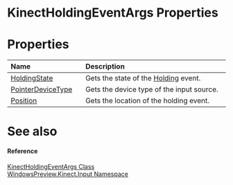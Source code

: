 KinectHoldingEventArgs Properties  
=================================  

<span id="publicpropertiesSection"></span>

Properties  
==========  

<table>
<colgroup>
<col width="30%" />
<col width="60%" />
</colgroup>
<thead>
<tr class="header">
<th align="left">Name</th>
<th align="left">Description</th>
</tr>
</thead>
<tbody>
<tr class="odd">
<td align="left"><a href="Properties/HoldingState_Property.md">HoldingState</a></td>
<td align="left">Gets the state of the <a href="../KinectGestureRecognizer/Events/Holding_Event.md">Holding</a> event.</td>
</tr>
<tr class="even">
<td align="left"><a href="Properties/PointerDeviceType_Property.md">PointerDeviceType</a></td>
<td align="left">Gets the device type of the input source.</td>
</tr>
<tr class="odd">
<td align="left"><a href="Properties/Position_Property.md">Position</a></td>
<td align="left">Gets the location of the holding event.</td>
</tr>
</tbody>
</table>

<span id="ID4EI"></span>

See also  
========  

<span id="ID4EK"></span>
#### Reference  

[KinectHoldingEventArgs Class](../KinectHoldingEventArgs_Class.md)  
 [WindowsPreview.Kinect.Input Namespace](../../Kinect.Input.md)  



<!--Please do not edit the data in the comment block below.-->
<!--
TOCTitle : KinectHoldingEventArgs Properties
RLTitle : KinectHoldingEventArgs Properties
KeywordK : KinectHoldingEventArgs class, properties
KeywordA : Properties.T:WindowsPreview.Kinect.Input.KinectHoldingEventArgs
AssetID : Properties.T:WindowsPreview.Kinect.Input.KinectHoldingEventArgs
Locale : en-us
CommunityContent : 1
TargetOS : Windows
TopicType : kbSyntax
DocSet : K4Wv2
ProjType : K4Wv2Proj
Technology : Kinect for Windows
Product : Kinect for Windows SDK v2
productversion : 20
-->
